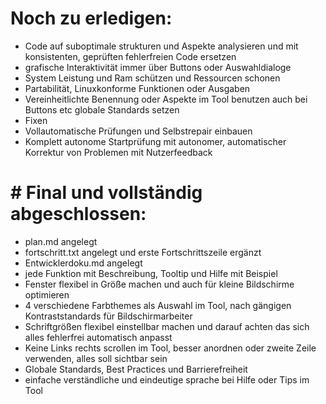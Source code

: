 # Noch zu erledigen:
- Code auf suboptimale strukturen und Aspekte analysieren und mit konsistenten, geprüften fehlerfreien Code ersetzen
- grafische Interaktivität immer über Buttons oder Auswahldialoge
- System Leistung und Ram schützen und Ressourcen schonen
- Partabilität, Linuxkonforme Funktionen oder Ausgaben
- Vereinheitlichte Benennung oder Aspekte im Tool benutzen auch bei Buttons etc globale Standards setzen
- Fixen
- Vollautomatische Prüfungen und Selbstrepair einbauen
- Komplett autonome Startprüfung mit autonomer, automatischer Korrektur von Problemen mit Nutzerfeedback
# # Final und vollständig abgeschlossen:
- plan.md angelegt
- fortschritt.txt angelegt und erste Fortschrittszeile ergänzt
- Entwicklerdoku.md angelegt
- jede Funktion mit Beschreibung, Tooltip und Hilfe mit Beispiel
- Fenster flexibel in Größe machen und auch für kleine Bildschirme optimieren
- 4 verschiedene Farbthemes als Auswahl im Tool, nach gängigen Kontraststandards für Bildschirmarbeiter
- Schriftgrößen flexibel einstellbar machen und darauf achten das sich alles fehlerfrei automatisch anpasst
- Keine Links rechts scrollen im Tool, besser anordnen oder zweite Zeile verwenden, alles soll sichtbar sein
- Globale Standards, Best Practices und Barrierefreiheit
- einfache verständliche und eindeutige sprache bei Hilfe oder Tips im Tool
